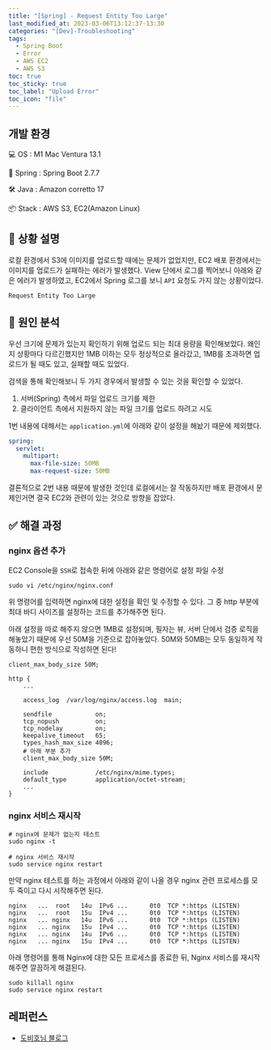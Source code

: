 ```yaml
---
title: "[Spring] - Request Entity Too Large"
last_modified_at: 2023-03-06T13:12:37-13:30
categories: "[Dev]-Troubleshooting"
tags:
  - Spring Boot
  - Error
  - AWS EC2
  - AWS S3
toc: true
toc_sticky: true
toc_label: "Upload Error"
toc_icon: "file"
---
```


## 개발 환경

💻 OS : M1 Mac Ventura 13.1

🍃 Spring : Spring Boot 2.7.7

🛠️ Java : Amazon corretto 17

📦 Stack : AWS S3, EC2(Amazon Linux)

## 💬 상황 설명

로컬 환경에서 S3에 이미지를 업로드할 때에는 문제가 없었지만, EC2 배포 환경에서는 이미지를 업로드가 실패하는 에러가 발생했다.
View 단에서 로그를 찍어보니 아래와 같은 에러가 발생하였고, EC2에서 Spring 로그를 보니 `API` 요청도 가지 않는 상황이었다.

```shell
Request Entity Too Large
```

## 🔎 원인 분석

우선 크기에 문제가 있는지 확인하기 위해 업로드 되는 최대 용량을 확인해보았다.
왜인지 상황마다 다르긴했지만 1MB 이하는 모두 정상적으로 올라갔고, 1MB를 초과하면 업로드가 될 때도 있고, 실패할 때도 있었다.

검색을 통해 확인해보니 두 가지 경우에서 발생할 수 있는 것을 확인할 수 있었다.

1. 서버(Spring) 측에서 파일 업로드 크기를 제한
2. 클라이언트 측에서 지원하지 않는 파일 크기를 업로드 하려고 시도

1번 내용에 대해서는 `application.yml`에 아래와 같이 설정을 해놨기 때문에 제외했다.

```yaml
spring:
  servlet:
    multipart:
      max-file-size: 50MB
      max-request-size: 50MB
```

결론적으로 2번 내용 때문에 발생한 것인데 로컬에서는 잘 작동하지만 배포 환경에서 문제인거면 결국 EC2와 관련이 있는 것으로 방향을 잡았다.

## ✅ 해결 과정

### nginx 옵션 추가

EC2 Console을 `SSH`로 접속한 뒤에 아래와 같은 명령어로 설정 파일 수정

```shell
sudo vi /etc/nginx/nginx.conf
```

위 명령어를 입력하면 nginx에 대한 설정을 확인 및 수정할 수 있다. 그 중 http 부분에 최대 바디 사이즈를 설정하는 코드를 추가해주면 된다.

아래 설정을 따로 해주지 않으면 1MB로 설정되며, 필자는 뷰, 서버 단에서 검증 로직을 해놓았기 때문에 우선 50M을 기준으로 잡아놓았다.
50M와 50MB는 모두 동일하게 작동하니 편한 방식으로 작성하면 된다!

```shell
client_max_body_size 50M;
```

```shell
http {
    ...

    access_log  /var/log/nginx/access.log  main;

    sendfile            on;
    tcp_nopush          on;
    tcp_nodelay         on;
    keepalive_timeout   65;
    types_hash_max_size 4096;
    # 아래 부분 추가
    client_max_body_size 50M;
    
    include             /etc/nginx/mime.types;
    default_type        application/octet-stream;
    ...
}
```

### nginx 서비스 재시작

```shell
# nginx에 문제가 없는지 테스트
sudo nginx -t

# nginx 서비스 재시작
sudo service nginx restart
```

만약 nginx 테스트를 하는 과정에서 아래와 같이 나올 경우 nginx 관련 프로세스를 모두 죽이고 다시 시작해주면 된다.

```shell
nginx   ...  root   14u  IPv6 ...      0t0  TCP *:https (LISTEN)
nginx   ...  root   15u  IPv4 ...      0t0  TCP *:https (LISTEN)
nginx   ... nginx   14u  IPv6 ...      0t0  TCP *:https (LISTEN)
nginx   ... nginx   15u  IPv4 ...      0t0  TCP *:https (LISTEN)
nginx   ... nginx   14u  IPv6 ...      0t0  TCP *:https (LISTEN)
nginx   ... nginx   15u  IPv4 ...      0t0  TCP *:https (LISTEN)
```

아래 명령어를 통해 Nginx에 대한 모든 프로세스를 종료한 뒤, Nginx 서비스를 재시작해주면 깔끔하게 해결된다.

```shell
sudo killall nginx
sudo service nginx restart
```

## 레퍼런스
- [도비호님 블로그](https://dobiho.com/57828/)